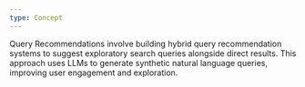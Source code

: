 ```yaml
---
type: Concept
---
```


Query Recommendations involve building hybrid query recommendation systems to suggest exploratory search queries alongside direct results. This approach uses LLMs to generate synthetic natural language queries, improving user engagement and exploration.